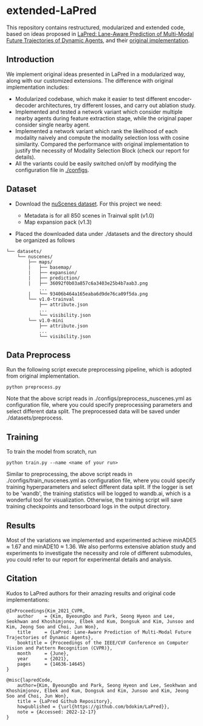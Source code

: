 # extended-LaPred
This repository contains restructured, modularized and extended code, based on ideas proposed in [LaPred: Lane-Aware Prediction of Multi-Modal Future Trajectories of Dynamic Agents](https://arxiv.org/abs/2104.00249), and their [original implementation](https://github.com/bdokim/LaPred).

## Introduction
We implement original ideas presented in LaPred in a modularized way, along with our customized extensions. The difference with original implementation includes:
- Modularized codebase, which make it easier to test different encoder-decoder architectures, try different losses, and carry out ablation study.
- Implemented and tested a network variant which consider multiple nearby agents during feature extraction stage, while the original paper consider single nearby agent.
- Implemented a network variant which rank the likelihood of each modality naively and compute the modality selection loss with cosine similarity. Compared the performance with original implementation to justify the necessity of Modality Selection Block (check our report for details).
- All the variants could be easily switched on/off by modifying the configuration file in [./configs](https://github.com/beimingli0626/extended-LaPred/tree/main/configs).

## Dataset

- Download the [nuScenes dataset](https://www.nuscenes.org/download). For this project we need:
    - Metadata is for all 850 scenes in Trainval split (v1.0)
    - Map expansion pack (v1.3)

- Placed the downloaded data under ./datasets and the directory should be organized as follows
```plain
└── datasets/
    └── nuscenes/
        ├── maps/
        |   ├── basemap/
        |   ├── expansion/
        |   ├── prediction/
        |   ├── 36092f0b03a857c6a3403e25b4b7aab3.png
            ...
        |   └── 93406b464a165eaba6d9de76ca09f5da.png
        └── v1.0-trainval
            ├── attribute.json
            ...
            └── visibility.json
        └── v1.0-mini
            ├── attribute.json
            ...
            └── visibility.json         
```

## Data Preprocess
Run the following script execute preprocessing pipeline, which is adopted from original implementation.
```shell
python preprocess.py
```
Note that the above script reads in ./configs/preprocess_nuscenes.yml as configuration file, where you could specify preprocessing parameters and select different data split. The preprocessed data will be saved under ./datasets/preprocess.

## Training

To train the model from scratch, run
```shell
python train.py --name <name of your run>
```
Similar to preprocessing, the above script reads in ./configs/train_nuscenes.yml as configuration file, where you could specify training hyperparameters and select different data split. If the logger is set to be 'wandb', the training statistics will be logged to wandb.ai, which is a wonderful tool for visualization. Otherwise, the training script will save training checkpoints and tensorboard logs in the output directory.

## Results
Most of the variations we implemented and experimented achieve minADE5 $\approx$ 1.67 and minADE10 $\approx$ 1.36. We also performs extensive ablation study and experiments to investigate the necessity and role of different submodules, you could refer to our report for experimental details and analysis.

## Citation
Kudos to LaPred authors for their amazing results and original code implementations:
```
@InProceedings{Kim_2021_CVPR,
    author    = {Kim, ByeoungDo and Park, Seong Hyeon and Lee, Seokhwan and Khoshimjonov, Elbek and Kum, Dongsuk and Kim, Junsoo and Kim, Jeong Soo and Choi, Jun Won},
    title     = {LaPred: Lane-Aware Prediction of Multi-Modal Future Trajectories of Dynamic Agents},
    booktitle = {Proceedings of the IEEE/CVF Conference on Computer Vision and Pattern Recognition (CVPR)},
    month     = {June},
    year      = {2021},
    pages     = {14636-14645}
}

@misc{lapredCode,
    author={Kim, ByeoungDo and Park, Seong Hyeon and Lee, Seokhwan and Khoshimjonov, Elbek and Kum, Dongsuk and Kim, Junsoo and Kim, Jeong Soo and Choi, Jun Won},
    title = {LaPred Github Repository},
    howpublished = {\url{https://github.com/bdokim/LaPred}},
    note = {Accessed: 2022-12-17}
}
```